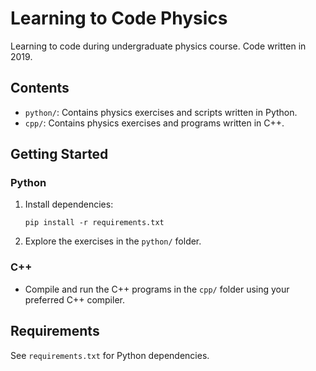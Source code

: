 # Learning to Code Physics

Learning to code during undergraduate physics course. Code written in 2019.

## Contents

- `python/`: Contains physics exercises and scripts written in Python.
- `cpp/`: Contains physics exercises and programs written in C++.

## Getting Started

### Python

1. Install dependencies:
   ```
   pip install -r requirements.txt
   ```
2. Explore the exercises in the `python/` folder.

### C++

- Compile and run the C++ programs in the `cpp/` folder using your preferred C++ compiler.

## Requirements

See `requirements.txt` for Python dependencies.
